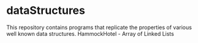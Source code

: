 # dataStructures
This repository contains programs that replicate the properties of various well known data structures.
HammockHotel - Array of Linked Lists
